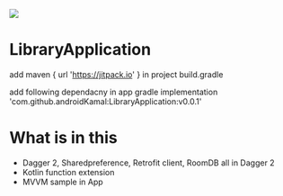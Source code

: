 
[![](https://jitpack.io/v/androidKamal/LibraryApplication.svg)](https://jitpack.io/#androidKamal/LibraryApplication)
# LibraryApplication



add 
      maven { url 'https://jitpack.io' } 
in project build.gradle

add following dependacny in app gradle
  implementation 'com.github.androidKamal:LibraryApplication:v0.0.1'
 
 
 # What is in this
 
 - Dagger 2, Sharedpreference, Retrofit client, RoomDB all in Dagger 2
 - Kotlin function extension
 - MVVM sample in App
 
 
 
 
